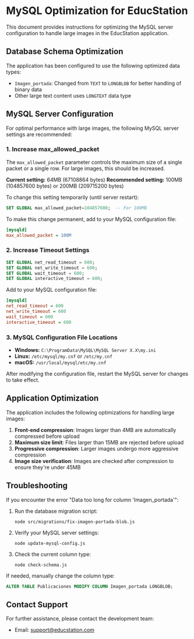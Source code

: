 # MySQL Optimization for EducStation

This document provides instructions for optimizing the MySQL server configuration to handle large images in the EducStation application.

## Database Schema Optimization

The application has been configured to use the following optimized data types:

- `Imagen_portada`: Changed from `TEXT` to `LONGBLOB` for better handling of binary data
- Other large text content uses `LONGTEXT` data type

## MySQL Server Configuration

For optimal performance with large images, the following MySQL server settings are recommended:

### 1. Increase max_allowed_packet

The `max_allowed_packet` parameter controls the maximum size of a single packet or a single row. For large images, this should be increased.

**Current setting:** 64MB (67108864 bytes)
**Recommended setting:** 100MB (104857600 bytes) or 200MB (209715200 bytes)

To change this setting temporarily (until server restart):

```sql
SET GLOBAL max_allowed_packet=104857600;  -- For 100MB
```

To make this change permanent, add to your MySQL configuration file:

```ini
[mysqld]
max_allowed_packet = 100M
```

### 2. Increase Timeout Settings

```sql
SET GLOBAL net_read_timeout = 600;
SET GLOBAL net_write_timeout = 600;
SET GLOBAL wait_timeout = 600;
SET GLOBAL interactive_timeout = 600;
```

Add to your MySQL configuration file:

```ini
[mysqld]
net_read_timeout = 600
net_write_timeout = 600
wait_timeout = 600
interactive_timeout = 600
```

### 3. MySQL Configuration File Locations

- **Windows:** `C:\ProgramData\MySQL\MySQL Server X.X\my.ini`
- **Linux:** `/etc/mysql/my.cnf` or `/etc/my.cnf`
- **macOS:** `/usr/local/mysql/etc/my.cnf`

After modifying the configuration file, restart the MySQL server for changes to take effect.

## Application Optimization

The application includes the following optimizations for handling large images:

1. **Front-end compression**: Images larger than 4MB are automatically compressed before upload
2. **Maximum size limit**: Files larger than 15MB are rejected before upload
3. **Progressive compression**: Larger images undergo more aggressive compression
4. **Image size verification**: Images are checked after compression to ensure they're under 45MB

## Troubleshooting

If you encounter the error "Data too long for column 'Imagen_portada'":

1. Run the database migration script:
   ```
   node src/migrations/fix-imagen-portada-blob.js
   ```

2. Verify your MySQL server settings:
   ```
   node update-mysql-config.js
   ```

3. Check the current column type:
   ```
   node check-schema.js
   ```

If needed, manually change the column type:

```sql
ALTER TABLE Publicaciones MODIFY COLUMN Imagen_portada LONGBLOB;
```

## Contact Support

For further assistance, please contact the development team:
- Email: support@educstation.com 